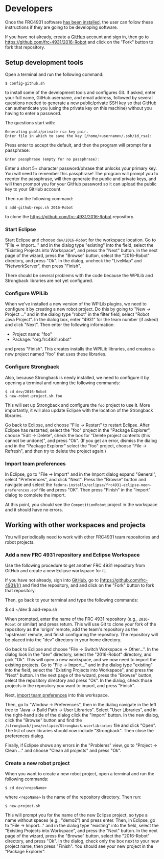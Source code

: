 # Developers

Once the FRC4931 software [has been installed](http://github.com/frc-4931/fedora-installs/users/README.md), the user can follow these instructions if they are going to be developing software.

If you have not already, create a [GitHub](http://github.com) account and sign in, then go to https://github.com/frc-4931/2016-Robot and click on the "Fork" button to fork that repository.

## Setup development tools

Open a terminal and run the following command:

    $ config-github.sh

to install some of the development tools and configures Git. If asked, enter your full name, GitHub username, and email address, followed by several questions needed to generate a new public/private SSH key so that GitHub can authenticate you (using the private key on this machine) without you having to enter a password.

The questions start with:

    Generating publi/private rsa key pair.
    Enter file in which to save the key (/home/<username>/.ssh/id_rsa):

Press enter to accept the default, and then the program will prompt for a passphrase:

    Enter passphrase (empty for no passphrase):

Enter a short 5+ character password/phrase that unlocks your primary key. You will need to remember this passphrase! The program will prompt you to reenter the passphrase, will then generate the public and private keys, and will then prompot you for your GitHub password so it can upload the public key to your GitHub account.

Then run the following command:

    $ add-github-repo.sh 2016-Robot

to clone the https://github.com/frc-4931/2016-Robot repository.

### Start Eclipse

Start Eclipse and choose `dev/2016-Robot` for the workspace location. Go to "File -> Import..." and in the dialog type "existing" into the field, select the "Existing Projects into Workspace", and press the "Next" button. In the next page of the wizard, press the "Browse" button, select the "2016-Robot" directory, and press "Ok". In the dialog, uncheck the "LiveMap" and "NetworkServer", then press "Finish".

There should be several problems with the code because the WPILib and Strongback libraries are not yet configured.

### Configure WPILib

When we've installed a new version of the WPILib plugins, we need to configure it by creating a new robot project. Do this by going to "New -> Project ..." and in the dialog type "robot" in the filter field, select "Robot Java Project". In the dialog box, enter "4931" for the team number (if asked) and click "Next". Then enter the following information:

* Project name: "foo"
* Package: "org.frc4931.robot"

and press "Finish". This creates installs the WPILib libraries, and creates a new project named "foo" that uses these libraries. 

### Configure Strongback

Also, because Strongback is newly installed, we need to configure it by opening a terminal and running the following commands:

    $ cd dev/2016-Robot
    $ new-robot-project.sh foo

This will set up Strongback and configure the `foo` project to use it. More importantly, it will also update Eclipse with the location of the Strongback libraries.

Go back to Eclipse, and choose "File -> Restart" to restart Eclipse. After Eclipse has restarted, select the "foo" project in the "Package Explorer", choose "Edit -> Delete", check the box for "Delete project contents (this cannot be undone)", and press "Ok". (If you get an error, dismiss the dialog and in the "Package Explorer" select the "foo" project, choose "File -> Refresh", and then try to delete the project again.)

### Import team preferences

In Eclipse, go to "File -> Import" and in the Import dialog expand "General", select "Preferences", and click "Next". Press the "Browse" button and navigate and select the `fedora-installs/eclipse/frc4931-eclipse-neon-preferences.epf` file and press "OK". Then press "Finish" in the "Import" dialog to complete the import.

At this point, you should see the `CompetitionRobot` project in the workspace and it should have no errors.



## Working with other workspaces and projects

You will periodically need to work with other FRC4931 team repositories and robot projects.

### Add a new FRC 4931 repository and Eclipse Workspace

Use the following procedure to get another FRC 4931 repository from GitHub and create a new Eclipse workspace for it.

If you have not already, sign into [GitHub](http://github.com), go to [https://github.com/frc-4931/]() and find the repository, and and click on the "Fork" button to fork that repository.

Then, go back to your terminal and type the following commands:

   $ cd ~/dev
   $ add-repo.sh

When prompted, enter the name of the FRC 4931 repository (e.g., `2016-Robot` or similar) and press return. This will use Git to clone your fork of the repository as the 'origin' remote, add the team's repository as the 'upstream' remote, and finish configuring the repository. The repository will be placed into the "dev" directory in your home directory.

Go back to Eclipse and choose "File -> Switch Workspace -> Other...". In the dialog look in the "dev" directory, select the "2016-Robot" directory, and pick "Ok". This will open a new workspace, and we now need to import the existing projects. Go to "File -> Import..." and in the dialog type "existing" into the field, select the "Existing Projects into Workspace", and press the "Next" button. In the next page of the wizard, press the "Browse" button, select the repository directory and press "Ok". In the dialog, check those projects in the repository you want to import, and press "Finish".

Next, [import team preferences](#import-team-preferences) into this workspace.

Then, go to "Window -> Preferences", then in the dialog navigate in the left tree to "Java -> Build Path -> User Libraries". Select "User Libraries", and in the right-hand side of the dialog click the "Import" button. In the new dialog, click the "Browse" button and find the `/strongback/java/eclipse/Strongback.userlibraries` file and click "Open". The list of user libraries should now include "Strongback". Then close the preferences dialog.

Finally, if Eclipse shows any errors in the "Problems" view, go to "Project -> Clean ..." and choose "Clean all projects" and press "Ok". 

### Create a new robot project

When you want to create a new robot project, open a terminal and run the following commands:

    $ cd dev/<repoName>

where `<repoName>` is the name of the repository directory. Then run:

    $ new-project.sh

This will prompt you for the name of the new Eclipse project, so type a name without spaces (e.g., "demo2") and press enter. Then, in Eclipse, go to "File -> Import..." and in the dialog type "existing" into the field, select the "Existing Projects into Workspace", and press the "Next" button. In the next page of the wizard, press the "Browse" button, select the "2016-Robot" directory, and press "Ok". In the dialog, check only the box next to your new project name, then press "Finish". You should see your new project in the "Package Explorer".


